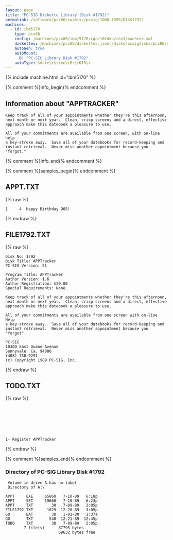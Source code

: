 ```yaml
---
layout: page
title: "PC-SIG Diskette Library (Disk #1792)"
permalink: /software/pcx86/sw/misc/pcsig/1000-1999/DISK1792/
machines:
  - id: ibm5170
    type: pcx86
    config: /machines/pcx86/ibm/5170/cga/1024kb/rev3/machine.xml
    diskettes: /machines/pcx86/diskettes.json,/disks/pcsigdisks/pcx86/diskettes.json
    autoGen: true
    autoMount:
      B: "PC-SIG Library Disk #1792"
    autoType: $date\r$time\rB:\rDIR\r
---
```


{% include machine.html id="ibm5170" %}

{% comment %}info_begin{% endcomment %}

## Information about "APPTRACKER"

    Keep track of all of your appointments whether they're this afternoon,
    next month or next year.  Clean, crisp screens and a direct, effective
    approach make this datebook a pleasure to use.
    
    All of your commitments are available from one screen, with on-line help
    a key-stroke away.  Save all of your datebooks for record-keeping and
    instant retrieval.  Never miss another appointment because you "forgot."
{% comment %}info_end{% endcomment %}

{% comment %}samples_begin{% endcomment %}

## APPT.TXT

{% raw %}
```
1     4  Happy Birthday DOS!
```
{% endraw %}

## FILE1792.TXT

{% raw %}
```
Disk No: 1792                                                           
Disk Title: APPTracker                                                  
PC-SIG Version: S1                                                      
                                                                        
Program Title: APPTracker                                               
Author Version: 1.6                                                     
Author Registration: $20.00                                             
Special Requirements: None.                                             
                                                                        
Keep track of all of your appointments whether they're this afternoon,  
next month or next year.  Clean, crisp screens and a direct, effective  
approach make this datebook a pleasure to use.                          
                                                                        
All of your commitments are available from one screen with on-line Help 
a key-stroke away.  Save all of your datebooks for record-keeping and   
instant retrieval.  Never miss another appointment because you "forgot".
                                                                        
PC-SIG                                                                  
1030D East Duane Avenue                                                 
Sunnyvale  Ca. 94086                                                    
(408) 730-9291                                                          
(c) Copyright 1989 PC-SIG, Inc.                                         
```
{% endraw %}

## TODO.TXT

{% raw %}
```







1- Register APPTracker
```
{% endraw %}

{% comment %}samples_end{% endcomment %}

### Directory of PC-SIG Library Disk #1792

     Volume in drive A has no label
     Directory of A:\

    APPT     EXE     65860   7-10-89   6:18p
    APPT     SET     19660   7-10-89   6:23p
    APPT     TXT        30   7-09-89   2:05p
    FILE1792 TXT      1629  12-20-89   3:05p
    GO       BAT        38   1-01-80   1:37a
    GO       TXT       540  12-21-89  12:45p
    TODO     TXT        38   7-09-89   2:05p
            7 file(s)      87795 bytes
                           69632 bytes free
